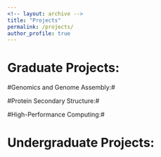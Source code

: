 ```yaml
---
<!-- layout: archive -->
title: "Projects"
permalink: /projects/
author_profile: true
---
```


Graduate Projects:
======

#Genomics and Genome Assembly:#


#Protein Secondary Structure:#


#High-Performance Computing:#


Undergraduate Projects:
======



